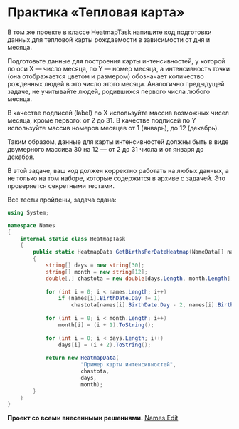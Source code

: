 # Практика «Тепловая карта»

В том же проекте в классе HeatmapTask напишите код подготовки данных для тепловой карты рождаемости в зависимости от дня и месяца.

Подготовьте данные для построения карты интенсивностей, у которой по оси X — число месяца, по Y — номер месяца, а интенсивность точки (она отображается цветом и размером) обозначает количество рожденных людей в это число этого месяца. Аналогично предыдущей задаче, не учитывайте людей, родившихся первого числа любого месяца.

В качестве подписей (label) по X используйте массив возможных чисел месяца, кроме первого: от 2 до 31. В качестве подписей по Y используйте массив номеров месяцев от 1 (январь), до 12 (декабрь).

Таким образом, данные для карты интенсивностей должны быть в виде двумерного массива 30 на 12 — от 2 до 31 числа и от января до декабря.

В этой задаче, ваш код должен корректно работать на любых данных, а не только на том наборе, которые содержится в архиве с задачей. Это проверяется секретными тестами.

Все тесты пройдены, задача сдана:
```cs
using System;

namespace Names
{
    internal static class HeatmapTask
    {
        public static HeatmapData GetBirthsPerDateHeatmap(NameData[] names)
        {
            string[] days = new string[30];
            string[] month = new string[12];
            double[,] chastota = new double[days.Length, month.Length];
    
            for (int i = 0; i < names.Length; i++)
                if (names[i].BirthDate.Day != 1)
                    chastota[names[i].BirthDate.Day - 2, names[i].BirthDate.Month - 1]++;
    
            for (int i = 0; i < month.Length; i++)
                month[i] = (i + 1).ToString();
    
            for (int i = 0; i < days.Length; i++)
                days[i] = (i + 2).ToString();
    
            return new HeatmapData(
                       "Пример карты интенсивностей",
                       chastota,
                       days,
                       month);
        }
    }
}
```

**Проект со всеми внесенными решениями.**
[Names Edit](Names_Edit.zip)